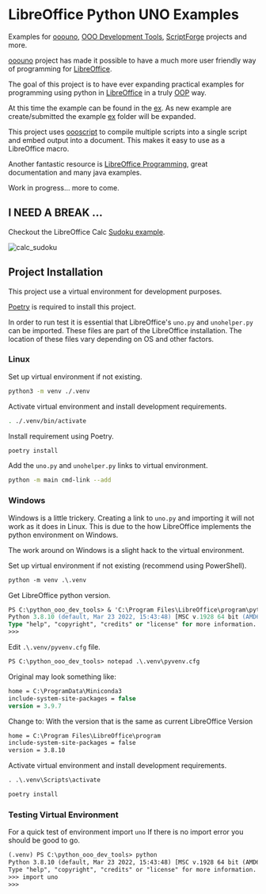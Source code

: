 # LibreOffice Python UNO Examples

Examples for [ooouno], [OOO Development Tools], [ScriptForge] projects and more.

[ooouno](https://github.com/Amourspirit/python-ooouno) project has made it possible to have a much more
user friendly way of programming for [LibreOffice](https://www.libreoffice.org/).

The goal of this project is to have ever expanding practical examples for programming
using python in [LibreOffice](https://www.libreoffice.org/) in a truly [OOP](https://en.wikipedia.org/wiki/Object-oriented_programming) way.

At this time the example can be found in the [ex].
As new example are create/submitted the example [ex] folder will be expanded.

This project uses [oooscript] to compile multiple scripts into a single script and embed output into a document.
This makes it easy to use as a LibreOffice macro.

Another fantastic resource is [LibreOffice Programming],
great documentation and many java examples.

Work in progress... more to come.

## I NEED A BREAK ...

Checkout the LibreOffice Calc [Sudoku example](./ex/calc/sudoku).

![calc_sudoku](https://user-images.githubusercontent.com/4193389/165391098-883a7647-5fc8-47de-b028-4c2c98337abe.png)

## Project Installation

This project use a virtual environment for development purposes.

[Poetry](https://python-poetry.org) is required to install this project.

In order to run test it is essential that LibreOffice's `uno.py` and `unohelper.py` can be imported. These files are part of the LibreOffice installation. The location of these files vary depending on OS and other factors.

### Linux

Set up virtual environment if not existing.

```sh
python3 -m venv ./.venv
```

Activate virtual environment and install development requirements.

```sh
. ./.venv/bin/activate
```

Install requirement using Poetry.

```sh
poetry install
```

Add the `uno.py` and `unohelper.py` links to virtual environment.

```sh
python -m main cmd-link --add
```

### Windows

Windows is a little trickery. Creating a link to `uno.py` and importing it will not work as it does in Linux. This is due to the how LibreOffice implements the python environment on Windows.

The work around on Windows is a slight hack to the virtual environment.

Set up virtual environment if not existing (recommend using PowerShell).

```ps
python -m venv .\.venv
```

Get LibreOffice python version.

```ps
PS C:\python_ooo_dev_tools> & 'C:\Program Files\LibreOffice\program\python.exe'
Python 3.8.10 (default, Mar 23 2022, 15:43:48) [MSC v.1928 64 bit (AMD64)] on win32
Type "help", "copyright", "credits" or "license" for more information.
>>>
```

Edit `.\.venv/pyvenv.cfg` file.

```ps
PS C:\python_ooo_dev_tools> notepad .\.venv\pyvenv.cfg
```

Original may look something like:

```ps
home = C:\ProgramData\Miniconda3
include-system-site-packages = false
version = 3.9.7
```

Change to: With the version that is the same as current LibreOffice Version

```txt
home = C:\Program Files\LibreOffice\program
include-system-site-packages = false
version = 3.8.10
```

Activate virtual environment and install development requirements.

```ps
. .\.venv\Scripts\activate
```

```ps
poetry install
```

### Testing Virtual Environment

For a quick test of environment import `uno` If there is no import error you should be good to go.

```txt
(.venv) PS C:\python_ooo_dev_tools> python
Python 3.8.10 (default, Mar 23 2022, 15:43:48) [MSC v.1928 64 bit (AMD64)] on win32
Type "help", "copyright", "credits" or "license" for more information.
>>> import uno
>>>
```

[ooouno]: https://pypi.org/project/ooouno/
[oooscript]: https://pypi.org/project/oooscript/
[OOO Development Tools]: https://python-ooo-dev-tools.readthedocs.io/en/latest/
[ScriptForge]: https://gitlab.com/LibreOfficiant/scriptforge
[ex]: ./ex/
[LibreOffice Programming]: https://github.com/flywire/lo-p
